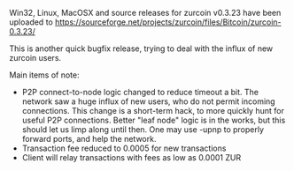 Win32, Linux, MacOSX and source releases for zurcoin v0.3.23 have been uploaded to
https://sourceforge.net/projects/zurcoin/files/Bitcoin/zurcoin-0.3.23/

This is another quick bugfix release, trying to deal with the influx of new zurcoin users.

Main items of note:

* P2P connect-to-node logic changed to reduce timeout a bit.  The network saw a huge influx of new users, who do not permit incoming connections.  This change is a short-term hack, to more quickly hunt for useful P2P connections.  Better "leaf node" logic is in the works, but this should let us limp along until then.  One may use -upnp to properly forward ports, and help the network.
* Transaction fee reduced to 0.0005 for new transactions
* Client will relay transactions with fees as low as 0.0001 ZUR
